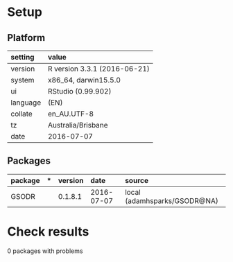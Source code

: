 # Setup

## Platform

|setting  |value                        |
|:--------|:----------------------------|
|version  |R version 3.3.1 (2016-06-21) |
|system   |x86_64, darwin15.5.0         |
|ui       |RStudio (0.99.902)           |
|language |(EN)                         |
|collate  |en_AU.UTF-8                  |
|tz       |Australia/Brisbane           |
|date     |2016-07-07                   |

## Packages

|package |*  |version |date       |source                       |
|:-------|:--|:-------|:----------|:----------------------------|
|GSODR   |   |0.1.8.1 |2016-07-07 |local (adamhsparks/GSODR@NA) |

# Check results
0 packages with problems


